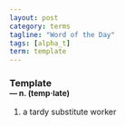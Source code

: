 ```yaml
---
layout: post
category: terms
tagline: "Word of the Day"
tags: [alpha_t]
term: template
---
```


<h3>Template<br/> <small>&mdash; n. (temp<span>&middot;</span>late)</small></h3>
<p><ol>
<li>a tardy substitute worker</li>
</ol></p>
